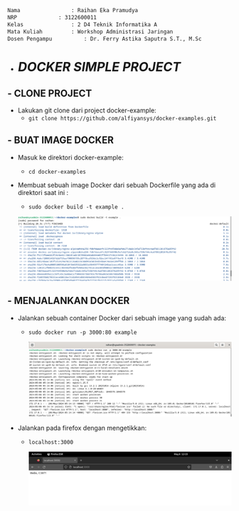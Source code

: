     Nama		        : Raihan Eka Pramudya
    NRP		        : 3122600011
    Kelas		        : 2 D4 Teknik Informatika A
    Mata Kuliah	        : Workshop Administrasi Jaringan
    Dosen Pengampu	        : Dr. Ferry Astika Saputra S.T., M.Sc
    

- # _DOCKER SIMPLE PROJECT_

## - CLONE PROJECT

- Lakukan git clone dari project docker-example: 
  - `git clone https://github.com/alfiyansys/docker-examples.git`
  
## - BUAT IMAGE DOCKER

- Masuk ke direktori docker-example:
  - `cd docker-examples`

- Membuat sebuah image Docker dari sebuah Dockerfile yang ada di direktori saat ini :
  - `sudo docker build -t example .`

  ![](assets/docktest-1.png)

## - MENJALANKAN DOCKER

- Jalankan sebuah container Docker dari sebuah image yang sudah ada:
  - `sudo docker run -p 3000:80 example`

      ![](assets/docktest2.png)
    
- Jalankan pada firefox dengan mengetikkan:
  - `localhost:3000`
    
      ![](assets/docktest3.png)
